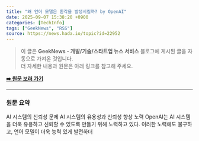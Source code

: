 ```yaml
---
title: "왜 언어 모델은 환각을 발생시킬까? by OpenAI"
date: 2025-09-07 15:38:20 +0900
categories: [TechInfo]
tags: ["GeekNews", "RSS"]
source: https://news.hada.io/topic?id=22952
---
```

> 이 글은 **GeekNews - 개발/기술/스타트업 뉴스 서비스** 블로그에 게시된 글을 자동으로 가져온 것입니다. <br>
> 더 자세한 내용과 원문은 아래 링크를 참고해 주세요.

[**➡️ 원문 보러 가기**](https://news.hada.io/topic?id=22952)

---

### 원문 요약
AI 시스템의 신뢰성 문제 AI 시스템의 유용성과 신뢰성 향상 노력 OpenAI는 AI 시스템을 더욱 유용하고 신뢰할 수 있도록 만들기 위해 노력하고 있다. 이러한 노력에도 불구하고, 언어 모델이 더욱 능력 있게 발전하더
